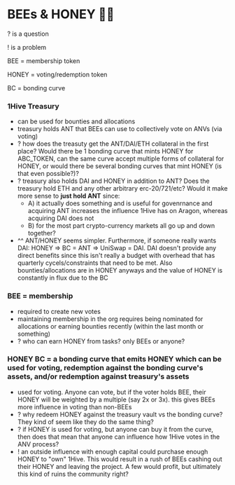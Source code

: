 # BEEs & HONEY 🐝🍯

? is a question

! is a problem

BEE = membership token

HONEY = voting/redemption token

BC = bonding curve

### 1Hive Treasury
- can be used for bounties and allocations
- treasury holds ANT that BEEs can use to collectively vote on ANVs (via voting)
- ? how does the treasuty get the ANT/DAI/ETH collateral in the first place? Would there be 1 bonding curve that mints HONEY for ABC_TOKEN, can the same curve accept multiple forms of collateral for HONEY, or would there be several bonding curves that mint HONEY (is that even possible?)?
- ? treasury also holds DAI and HONEY in addition to ANT? Does the treasury hold ETH and any other arbitrary erc-20/721/etc? Would it make more sense to **just hold ANT** since:
    - A) it actually does something and is useful for govenrnance and acquiring ANT increases the influence 1Hive has on Aragon, whereas acquiring DAI does not
    - B) for the most part crypto-currency markets all go up and down together?
- ^^ ANT/HONEY seems simpler. Furthermore, if someone really wants DAI: HONEY => BC = ANT => UniSwap = DAI. DAI doesn't provide any direct benefits since this isn't really a budget with overhead that has quarterly cycels/constraints that need to be met. Also bounties/allocations are in HONEY anyways and the value of HONEY is constantly in flux due to the BC

### BEE = membership
- required to create new votes
- maintaining membership in the org requires being nominated for allocations or earning bounties recently (within the last month or something)
- ? who can earn HONEY from tasks? only BEEs or anyone?

### HONEY BC = a bonding curve that emits HONEY which can be used for voting, redemption against the bonding curve's assets, and/or redemption against treasury's assets
- used for voting. Anyone can vote, but if the voter holds BEE, their HONEY will be weighted by a multiple (say 2x or 3x). this gives BEEs more influence in voting than non-BEEs
- ? why redeem HONEY against the treasury vault vs the bonding curve? They kind of seem like they do the same thing?
- ? if HONEY is used for voting, but anyone can buy it from the curve, then does that mean that anyone can influence how 1Hive votes in the ANV process?
- ! an outside influence with enough capital could purchase enough HONEY to "own" 1Hive. This would result in a rush of BEEs cashing out their HONEY and leaving the project. A few would profit, but ultimately this kind of ruins the community right?
 

